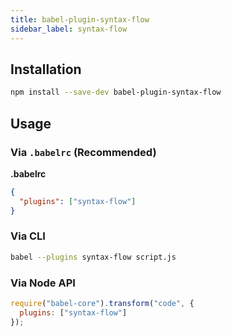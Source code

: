 ```yaml
---
title: babel-plugin-syntax-flow
sidebar_label: syntax-flow
---
```


## Installation

```sh
npm install --save-dev babel-plugin-syntax-flow
```

## Usage

### Via `.babelrc` (Recommended)

**.babelrc**

```json
{
  "plugins": ["syntax-flow"]
}
```

### Via CLI

```sh
babel --plugins syntax-flow script.js
```

### Via Node API

```javascript
require("babel-core").transform("code", {
  plugins: ["syntax-flow"]
});
```

